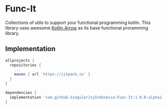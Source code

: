 # Func-It
Collections of utils to support your functional programming kotlin.
This library uses awesome [Kotlin Arrow](https://arrow-kt.io/) as its base functional proramming library.

## Implementation
```groovy
allprojects {
  repositories {
    ...
    maven { url 'https://jitpack.io' }
  }
}

dependencies {
  implementation 'com.github.SingularityIndonesia:Func-It:1.0.0-alpha1'
}
```

